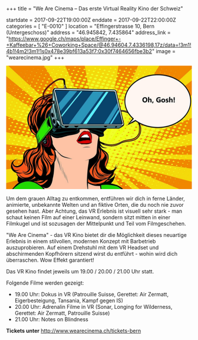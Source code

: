 +++
title = "We Are Cinema – Das erste Virtual Reality Kino der Schweiz"

startdate = 2017-09-22T19:00:00Z
enddate = 2017-09-22T22:00:00Z
categories = [ "E-0010" ]
location = "Effingerstrasse 10, Bern (Untergeschoss)"
address = "46.945842, 7.435864"
address_link = "https://www.google.ch/maps/place/Effinger+-+Kaffeebar+%26+Coworking+Space/@46.94604,7.4336198,17z/data=!3m1!4b1!4m2!3m1!1s0x478e39bf613a53f7:0x30f7464656fbe3b2"
image = "wearecinema.jpg"
+++

![WeAreCinema](wearecinema.jpg)

Um dem grauen Alltag zu entkommen, entführen wir dich in ferne Länder, animierte, unbekannte Welten und an fiktive Orten, die du noch nie zuvor gesehen hast. Aber Achtung, das VR Erlebnis ist visuell sehr stark - man schaut keinen Film auf einer Leinwand, sondern sitzt mitten in einer Filmkugel und ist sozusagen der Mittelpunkt und Teil vom Filmgeschehen.

"We Are Cinema" - das VR Kino bietet dir die Möglichkeit dieses neuartige Erlebnis in einem stilvollen, modernen Konzept mit Barbetrieb auszuprobieren. Auf einem Drehstuhl mit dem VR Headset und abschirmenden Kopfhörern sitzend wirst du entführt - wohin wird dich überraschen. Wow Effekt garantiert!

Das VR Kino findet jeweils um 19.00 / 20.00 / 21.00 Uhr statt.

Folgende Filme werden gezeigt:

* 19.00 Uhr: Dokus in VR (Patrouille Suisse, Gerettet: Air Zermatt, Eigerbesteigung, Tansania, Kampf gegen IS)
* 20.00 Uhr: Adrenalin Filme in VR (Sonar, Longing for Wilderness, Gerettet: Air Zermatt, Patrouille Suisse)
* 21.00 Uhr: Notes on Blindness

**Tickets unter** http://www.wearecinema.ch/tickets-bern
